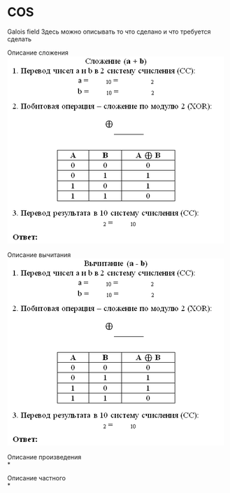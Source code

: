 ﻿# COS
Galois field
Здесь можно описывать то что сделано и что требуется сделать

Описание сложения  
![alt text](https://github.com/Den2505/COS/blob/master/imgAdd.png)


Описание вычитания   
![alt text](https://github.com/Den2505/COS/blob/master/imgSub.png)

Описание произведения   
*

Описание частного   
*